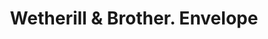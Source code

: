 ---
doi: 10.7916/D8MG91P7
date_other: '1893'
date_other_textual: '1893'
form: printed ephemera
genre:
- Envelopes
name:
- Wetherill & Brother
object_in_context_url: https://biggert.cul.columbia.edu/items/view/ave_biggert_01453
subject_hierarchical_geographic:
- Philadelphia, Pennsylvania, United States
subject_name:
- Wetherill & Brother
title: Wetherill & Brother. Envelope
sort_title: Wetherill & Brother. Envelope
call_number: ave_biggert_01453
coordinates:
- 40.00944444444445,-75.13333333333334
pid: ave_biggert_01453
identifiers: ave_biggert_01453
thumbnail: https://derivativo-2.library.columbia.edu/iiif/2/ldpd:344645/full/!256,256/0/native.jpg
permalink: /biggert/ave_biggert_01453/
layout: iiif-image-page
---